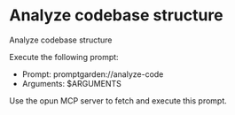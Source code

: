 # Analyze codebase structure

Analyze codebase structure

Execute the following prompt:
- Prompt: promptgarden://analyze-code
- Arguments: $ARGUMENTS

Use the opun MCP server to fetch and execute this prompt.
